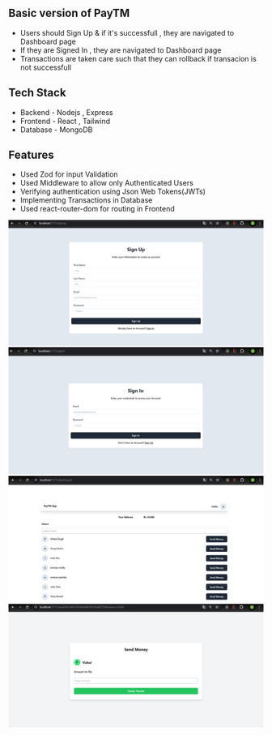 
## Basic version of PayTM

- Users should Sign Up & if it's successfull , they are navigated to Dashboard page
- If they are Signed In , they are navigated to Dashboard page
- Transactions are taken care such that they can rollback if transacion is not successfull

## Tech Stack

- Backend - Nodejs , Express
- Frontend - React , Tailwind
- Database - MongoDB

## Features

- Used Zod for input Validation
- Used Middleware to allow only Authenticated Users
- Verifying authentication using Json Web Tokens(JWTs)
- Implementing Transactions in Database
- Used react-router-dom for routing in Frontend



![Alt text](<Screenshot (239).png>)
![Alt text](<Screenshot (240).png>)
![Alt text](<Screenshot (241).png>)
![Alt text](<Screenshot (242).png>)
